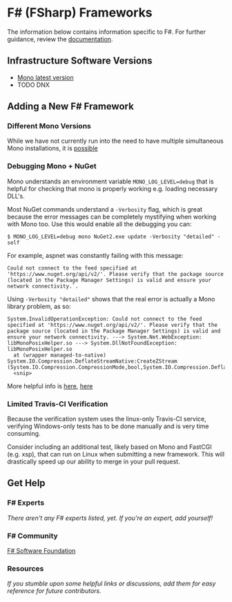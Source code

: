 # F# (FSharp) Frameworks

The information below contains information specific to F#.
For further guidance, review the
[documentation](http://frameworkbenchmarks.readthedocs.org/en/latest/).

## Infrastructure Software Versions

* [Mono latest version](http://www.mono-project.com/docs/about-mono/)
* TODO DNX

## Adding a New F# Framework

### Different Mono Versions

While we have not currently run into the need to have multiple
simultaneous Mono installations, it is [possible](http://www.mono-project.com/docs/compiling-mono/parallel-mono-environments/)

### Debugging Mono + NuGet

Mono understands an environment variable `MONO_LOG_LEVEL=debug`
that is helpful for checking that
mono is properly working e.g. loading necessary DLL's.

Most NuGet commands understand a `-Verbosity` flag, which is
great because the error messages can be completely
mystifying when working with Mono too. Use this would enable
all the debugging you can:

    $ MONO_LOG_LEVEL=debug mono NuGet2.exe update -Verbosity "detailed" -self

For example, aspnet was constantly failing with this message:

    Could not connect to the feed specified at 'https://www.nuget.org/api/v2/'. Please verify that the package source (located in the Package Manager Settings) is valid and ensure your network connectivity.`.

Using `-Verbosity "detailed"` shows that the real error is
actually a Mono library problem, as so:

    System.InvalidOperationException: Could not connect to the feed specified at 'https://www.nuget.org/api/v2/'. Please verify that the package source (located in the Package Manager Settings) is valid and ensure your network connectivity. ---> System.Net.WebException: libMonoPosixHelper.so ---> System.DllNotFoundException: libMonoPosixHelper.so
      at (wrapper managed-to-native) System.IO.Compression.DeflateStreamNative:CreateZStream (System.IO.Compression.CompressionMode,bool,System.IO.Compression.DeflateStreamNative/UnmanagedReadOrWrite,intptr)
      <snip>

More helpful info is [here](http://www.mono-project.com/docs/advanced/pinvoke/dllnotfoundexception/), [here](http://docs.nuget.org/docs/reference/command-line-reference)

### Limited Travis-CI Verification

Because the verification system uses the linux-only Travis-CI
service, verifying Windows-only tests has to be done manually
and is very time consuming.

Consider including an additional test, likely based on Mono and
FastCGI (e.g. xsp), that can run on Linux when submitting a new
framework. This will drastically speed up our ability to merge
in your pull request. 

## Get Help

### F# Experts

_There aren't any F# experts listed, yet. If you're an expert, add yourself!_

### F# Community

[F# Software Foundation](http://fsharp.org/)

### Resources

_If you stumble upon some helpful links or discussions, add them
for easy reference for future contributors._
